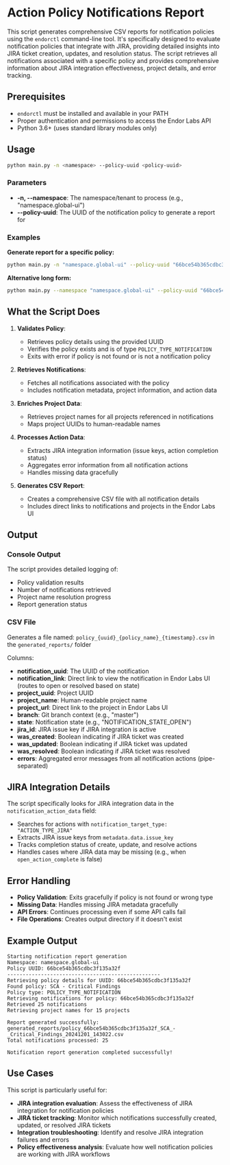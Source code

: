 # Action Policy Notifications Report

This script generates comprehensive CSV reports for notification policies using the `endorctl` command-line tool. It's specifically designed to evaluate notification policies that integrate with JIRA, providing detailed insights into JIRA ticket creation, updates, and resolution status. The script retrieves all notifications associated with a specific policy and provides comprehensive information about JIRA integration effectiveness, project details, and error tracking.

## Prerequisites

- `endorctl` must be installed and available in your PATH
- Proper authentication and permissions to access the Endor Labs API
- Python 3.6+ (uses standard library modules only)

## Usage

```bash
python main.py -n <namespace> --policy-uuid <policy-uuid>
```

### Parameters

- **-n, --namespace**: The namespace/tenant to process (e.g., "namespace.global-ui")
- **--policy-uuid**: The UUID of the notification policy to generate a report for

### Examples

**Generate report for a specific policy:**
```bash
python main.py -n "namespace.global-ui" --policy-uuid "66bce54b365cdbc3f135a32f"
```

**Alternative long form:**
```bash
python main.py --namespace "namespace.global-ui" --policy-uuid "66bce54b365cdbc3f135a32f"
```

## What the Script Does

1. **Validates Policy**: 
   - Retrieves policy details using the provided UUID
   - Verifies the policy exists and is of type `POLICY_TYPE_NOTIFICATION`
   - Exits with error if policy is not found or is not a notification policy

2. **Retrieves Notifications**: 
   - Fetches all notifications associated with the policy
   - Includes notification metadata, project information, and action data

3. **Enriches Project Data**: 
   - Retrieves project names for all projects referenced in notifications
   - Maps project UUIDs to human-readable names

4. **Processes Action Data**: 
   - Extracts JIRA integration information (issue keys, action completion status)
   - Aggregates error information from all notification actions
   - Handles missing data gracefully

5. **Generates CSV Report**: 
   - Creates a comprehensive CSV file with all notification details
   - Includes direct links to notifications and projects in the Endor Labs UI

## Output

### Console Output
The script provides detailed logging of:
- Policy validation results
- Number of notifications retrieved
- Project name resolution progress
- Report generation status

### CSV File
Generates a file named: `policy_{uuid}_{policy_name}_{timestamp}.csv` in the `generated_reports/` folder

Columns:
- **notification_uuid**: The UUID of the notification
- **notification_link**: Direct link to view the notification in Endor Labs UI (routes to open or resolved based on state)
- **project_uuid**: Project UUID
- **project_name**: Human-readable project name
- **project_url**: Direct link to the project in Endor Labs UI
- **branch**: Git branch context (e.g., "master")
- **state**: Notification state (e.g., "NOTIFICATION_STATE_OPEN")
- **jira_id**: JIRA issue key if JIRA integration is active
- **was_created**: Boolean indicating if JIRA ticket was created
- **was_updated**: Boolean indicating if JIRA ticket was updated
- **was_resolved**: Boolean indicating if JIRA ticket was resolved
- **errors**: Aggregated error messages from all notification actions (pipe-separated)

## JIRA Integration Details

The script specifically looks for JIRA integration data in the `notification_action_data` field:
- Searches for actions with `notification_target_type: "ACTION_TYPE_JIRA"`
- Extracts JIRA issue keys from `metadata.data.issue_key`
- Tracks completion status of create, update, and resolve actions
- Handles cases where JIRA data may be missing (e.g., when `open_action_complete` is false)

## Error Handling

- **Policy Validation**: Exits gracefully if policy is not found or wrong type
- **Missing Data**: Handles missing JIRA metadata gracefully
- **API Errors**: Continues processing even if some API calls fail
- **File Operations**: Creates output directory if it doesn't exist

## Example Output

```
Starting notification report generation
Namespace: namespace.global-ui
Policy UUID: 66bce54b365cdbc3f135a32f
--------------------------------------------------
Retrieving policy details for UUID: 66bce54b365cdbc3f135a32f
Found policy: SCA - Critical Findings
Policy type: POLICY_TYPE_NOTIFICATION
Retrieving notifications for policy: 66bce54b365cdbc3f135a32f
Retrieved 25 notifications
Retrieving project names for 15 projects

Report generated successfully: generated_reports/policy_66bce54b365cdbc3f135a32f_SCA_-_Critical_Findings_20241201_143022.csv
Total notifications processed: 25

Notification report generation completed successfully!
```

## Use Cases

This script is particularly useful for:
- **JIRA integration evaluation**: Assess the effectiveness of JIRA integration for notification policies
- **JIRA ticket tracking**: Monitor which notifications successfully created, updated, or resolved JIRA tickets
- **Integration troubleshooting**: Identify and resolve JIRA integration failures and errors
- **Policy effectiveness analysis**: Evaluate how well notification policies are working with JIRA workflows
